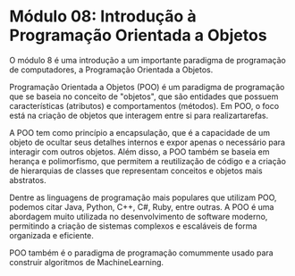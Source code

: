 # Módulo 08: Introdução à Programação Orientada a Objetos 

O módulo 8 é  uma  introdução  a  um  importante paradigma de programação de computadores, a Programação Orientada a Objetos.

Programação Orientada a Objetos (POO) é um paradigma de programação que se baseia no  conceito  de  "objetos",  que  são  entidades  que  possuem  características  (atributos)  e comportamentos (métodos). Em POO, o foco está na criação de objetos que interagem entre si para realizartarefas.

A POO tem como princípio a encapsulação, que é a capacidade de um objeto de ocultar seus detalhes internos e expor apenas o necessário para interagir com outros objetos. Além disso, a POO também se baseia em herança e polimorfismo, que permitem a reutilização de código e a criação de hierarquias de classes que representam conceitos e objetos mais abstratos.

Dentre as linguagens de programação mais populares que utilizam POO, podemos citar Java,  Python,  C++,  C#,  Ruby,  entre  outras.  A  POO  é  uma  abordagem  muito  utilizada  no desenvolvimento de software moderno, permitindo a criação de sistemas complexos e escaláveis de forma organizada e eficiente.

POO  também é  o  paradigma de  programação comummente usado  para  construir algoritmos de MachineLearning.
